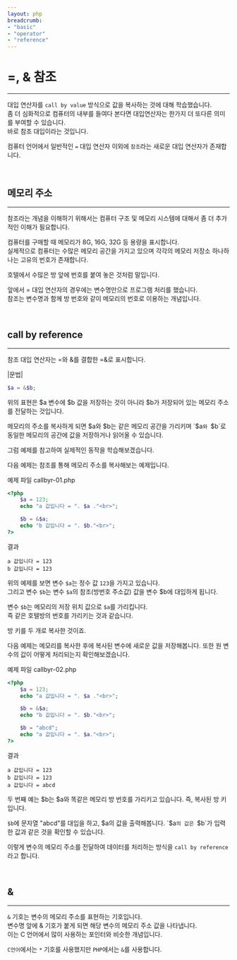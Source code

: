 ```yaml
---
layout: php
breadcrumb:
- "basic"
- "operator"
- "reference"
---
```


# =, & 참조
---
대입 연산자를 `call by value` 방식으로 값을 복사하는 것에 대해 학습했습니다.  
좀 더 심화적으로 컴퓨터의 내부를 들여다 본다면 대입연산자는 한가지 더 또다른 의미를 부여할 수 있습니다.  
바로 참조 대입이라는 것입니다.  

컴퓨터 언어에서 일반적인 `=` 대입 연산자 이외에 `참조`라는 새로운 대입 연산자가 존재합니다.  

<br>

## 메모리 주소
---
참조라는 개념을 이해하기 위해서는 컴퓨터 구조 및 메모리 시스템에 대해서 좀 더 추가적인 이해가 필요합니다.  

컴퓨터를 구매할 때 메모리가 8G, 16G, 32G 등 용량을 표시합니다.  
실제적으로 컴퓨터는 수많은 메모리 공간을 가지고 있으며 각각의 메모리 저장소 하나하나는 고유의 번호가 존재합니다.  

호텔에서 수많은 방 앞에 번호를 붙여 놓은 것처럼 말입니다.  

앞에서 = 대입 연산자의 경우에는 변수명만으로 프로그램 처리를 했습니다.  
참조는 변수명과 함께 방 번호와 같이 메모리의 번호로 이용하는 개념입니다.  

<br>
  
## call by reference
---
참조 대입 연산자는 =와 &를 결합한 =&로 표시합니다.  

|문법|
```php
$a = &$b;
```

위의 표현은 $a 변수에 $b 값을 저장하는 것이 아니라 $b가 저장되어 있는 메모리 주소를 전달하는 것입니다.  

메모리의 주소를 복사하게 되면 $a와 $b는 같은 메모리 공간을 가리키며 `$a`와 `$b`로 동일한 메모리의 공간에 값을 저장하거나 읽어올 수 있습니다.  
 
그럼 예제를 참고하여 실제적인 동작을 학습해보겠습니다.  

다음 예제는 참조를 통해 메모리 주소를 복사해보는 예제입니다.   

예제 파일 callbyr-01.php
```php
<?php
	$a = 123;
	echo "a 값입니다 = ". $a ."<br>";

	$b = &$a;
	echo "b 값입니다 = ". $b."<br>";
?>
```

결과
```
a 값입니다 = 123
b 값입니다 = 123
```

위의 예제를 보면 변수 `$a`는 정수 값 `123`을 가지고 있습니다.  
그리고 변수 `$b`는 변수 `$a`의 참조(방번호 주소값) 값을 변수 $b에 대입하게 됩니다.  

변수 `$b`는 메모리의 저장 위치 값으로 `$a`를 가리킵니다.  
즉 같은 호텔방의 번호를 가리키는 것과 같습니다.  

방 키를 두 개로 복사한 것이죠.  

다음 예제는 메모리를 복사한 후에 복사된 변수에 새로운 값을 저장해봅니다. 
또한 원 변수의 값이 어떻게 처리되는지 확인해보겠습니다.  

예제 파일 callbyr-02.php
```php
<?php
	$a = 123;
	echo "a 값입니다 = ". $a ."<br>";

	$b = &$a;
	echo "b 값입니다 = ". $b."<br>";

	$b = "abcd";
	echo "a 값입니다 = ". $a."<br>";
?>
```

결과
```
a 값입니다 = 123
b 값입니다 = 123
a 값입니다 = abcd
```

두 번째 예는 $b는 $a와 똑같은 메모리 방 번호를 가리키고 있습니다. 
즉, 복사된 방 키입니다.  

`$b`에 문자열 "abcd"를 대입을 하고, $a의 값을 출력해봅니다. 
`$a`의 값은 `$b`가 입력한 값과 같은 것을 확인할 수 있습니다.  

이렇게 변수의 메모리 주소를 전달하여 데이터를 처리하는 방식을 `call by reference`라고 합니다.   

<br>

## &
---
`&` 기호는 변수의 메모리 주소를 표현하는 기호입니다.  
변수명 앞에 & 기호가 붙게 되면 해당 변수의 메모리 주소 값을 나타냅니다.  
이는 C 언어에서 많이 사용하는 포인터와 비슷한 개념입니다. 

`C언어`에서는 `*` 기호를 사용했지만 `PHP`에서는 `&`를 사용합니다.  

<br><br>